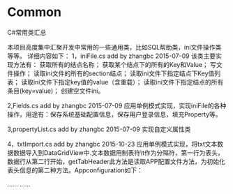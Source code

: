 # Common
C#常用类汇总

本项目高度集中汇聚开发中常用的一些通用类，比如SQL帮助类，ini文件操作类等等。
详细内容如下：
1，iniFile.cs  add by  zhangbc 2015-07-09
该类主要实现方法有：
获取所有的结点名称；
获取某个结点下的所有的Key和Value；
写文件操作；
读取ini文件的所有的section结点；
读取ini文件下指定结点下Key值列表；
读取ini文件下指定key值的value（含重载）；
读取ini文件下指定结点的所有条目(key=value)；
创建空文件ini。

2,Fields.cs add by zhangbc 2015-07-09
应用单例模式实现，实现iniFile的各种操作，用途有：保存系统基础配置信息，保存用户登录信息，填充Property等。

3,propertyList.cs add by zhangbc 2015-07-09
实现自定义属性类

4，txtImport.cs  add by zhangbc 2015-10-23 
 	应用单例模式实现，将txt文本数据数据导入到DataGridView中.文本数据用制表符\t作为分隔符，第一行为表头，数据行从第二行开始，getTabHeader此方法是读取APP配置文件方法，为初始化表头信息的第二种方法。Appconfiguration如下：
<?xml version="1.0" encoding="utf-8" ?>
<configuration>
  <!--表头配置 '_'作为分隔符使用-->
  <appSettings>
    <add key = "FinalSum_01" value = "提交金额"/>
    <add key = "FinalSum_02" value = "实发金额"/>
    …… ……
  </appSettings>
  
</configuration>

